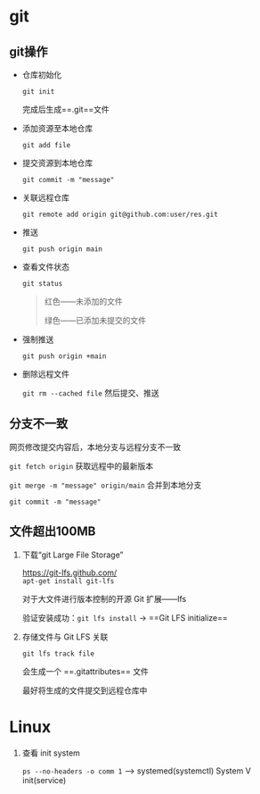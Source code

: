 # git

## git操作

- 仓库初始化

  `git init`

  完成后生成==.git==文件

- 添加资源至本地仓库

  `git add file`

- 提交资源到本地仓库

  `git commit -m "message"`

- 关联远程仓库

  `git remote add origin git@github.com:user/res.git`

- 推送

  `git push origin main` 

- 查看文件状态

  `git status`

  > 红色——未添加的文件
  >
  > 绿色——已添加未提交的文件
  
- 强制推送

  `git push origin +main` 
  
- 删除远程文件

  `git rm --cached file` 然后提交、推送



## 分支不一致

网页修改提交内容后，本地分支与远程分支不一致

`git fetch origin` 获取远程中的最新版本

`git merge -m "message" origin/main` 合并到本地分支

`git commit -m "message"`

## 文件超出100MB

1. 下载“git Large File Storage”

   https://git-lfs.github.com/    
   `apt-get install git-lfs`

   对于大文件进行版本控制的开源 Git 扩展——lfs

   验证安装成功：`git lfs install` -> ==Git LFS initialize==

2. 存储文件与 Git LFS 关联

   `git lfs track file` 

   会生成一个 ==.gitattributes== 文件
   
   最好将生成的文件提交到远程仓库中
   
   



# Linux

1. 查看 init system

   `ps --no-headers -o comm 1` --> systemed(systemctl) System V init(service)
